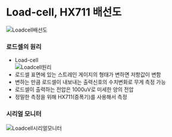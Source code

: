 # Load-cell, HX711 배선도
![Loadcell배선도](https://user-images.githubusercontent.com/98401825/163297469-da55a9f5-6dc5-46ab-899a-216d5c8c0f0b.png)

### 로드셀의 원리
* Load-cell  
![Loadcell원리](https://user-images.githubusercontent.com/98401825/163297804-06aea581-f954-44fa-a437-626738ab89d0.png)  
* 로드셀 표면에 있는 스트레인 게이지의 형태가 변하면 저항값이 변함  
* 변하는 만큼 로드셀이 내보내는 출력신호의 수치변화로 무게 측정 가능
* 로드셀이 출력하는 전압은 1000uV로 미세한 양의 전압
* 정밀한 측정을 위해 HX711(증폭기)를 사용해서 측정  

### 시리얼 모니터
![Loadcell시리얼모니터](https://user-images.githubusercontent.com/98401825/163298294-e97f2b77-edc5-4ba0-a619-0a797fd27e92.png)  
